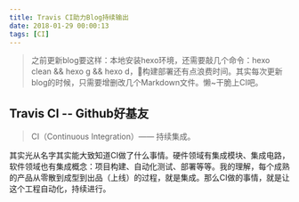 ```yaml
---
title: Travis CI助力Blog持续输出
date: 2018-01-29 00:00:13
tags: [CI]
---
```


> 之前更新blog要这样：本地安装hexo环境，还需要敲几个命令：hexo clean && hexo g && hexo d，构建部署还有点浪费时间。其实每次更新blog的时候，只需要增删改几个Markdown文件。懒~干脆上CI吧。

<!--more-->

## Travis CI -- Github好基友

> CI（Continuous Integration）—— 持续集成。

其实光从名字其实能大致知道CI做了什么事情。硬件领域有集成模块、集成电路，软件领域也有集成概念：项目构建、自动化测试、部署等等。我的理解，每个成熟的产品从零散到成型到出品（上线）的过程，就是集成。那么CI做的事情，就是让这个工程自动化，持续进行。
